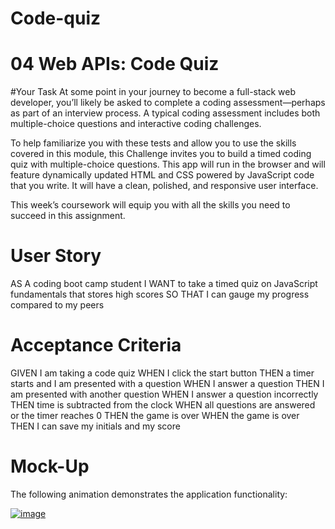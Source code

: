 # Code-quiz

# 04 Web APIs: Code Quiz
#Your Task
At some point in your journey to become a full-stack web developer, you’ll likely be asked to complete a coding assessment—perhaps as part of an interview process. A typical coding assessment includes both multiple-choice questions and interactive coding challenges.

To help familiarize you with these tests and allow you to use the skills covered in this module, this Challenge invites you to build a timed coding quiz with multiple-choice questions. This app will run in the browser and will feature dynamically updated HTML and CSS powered by JavaScript code that you write. It will have a clean, polished, and responsive user interface.

This week’s coursework will equip you with all the skills you need to succeed in this assignment.

# User Story
AS A coding boot camp student
I WANT to take a timed quiz on JavaScript fundamentals that stores high scores
SO THAT I can gauge my progress compared to my peers

# Acceptance Criteria
GIVEN I am taking a code quiz
WHEN I click the start button
THEN a timer starts and I am presented with a question
WHEN I answer a question
THEN I am presented with another question
WHEN I answer a question incorrectly
THEN time is subtracted from the clock
WHEN all questions are answered or the timer reaches 0
THEN the game is over
WHEN the game is over
THEN I can save my initials and my score

# Mock-Up
The following animation demonstrates the application functionality:

[![image](https://user-images.githubusercontent.com/112911066/195008457-2b715875-83a8-47de-bd36-80feb2fa6ac3.png)
](https://github.com/the-Coding-Boot-Camp-at-UT/UTA-VIRT-FSF-PT-09-2022-U-LOLC/blob/main/04-Web-APIs/02-Challenge/Assets/04-web-apis-homework-demo.gif)


      
        
          
            
          
        
        
        
          
            
              
            
            
              
              
            
          
          
            
              
            
          
        
      
